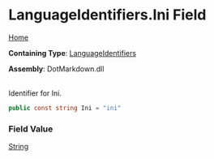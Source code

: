 # LanguageIdentifiers\.Ini Field

[Home](../../../README.md)

**Containing Type**: [LanguageIdentifiers](../README.md)

**Assembly**: DotMarkdown\.dll

\
Identifier for Ini\.

```csharp
public const string Ini = "ini"
```

### Field Value

[String](https://docs.microsoft.com/en-us/dotnet/api/system.string)

